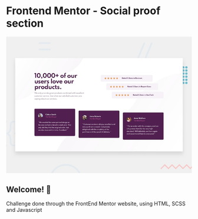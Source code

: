# Frontend Mentor - Social proof section

![Design preview for the Social proof section coding challenge](./design/desktop-preview.jpg)

## Welcome! 👋

Challenge done through the FrontEnd Mentor website, using HTML, SCSS and Javascript
